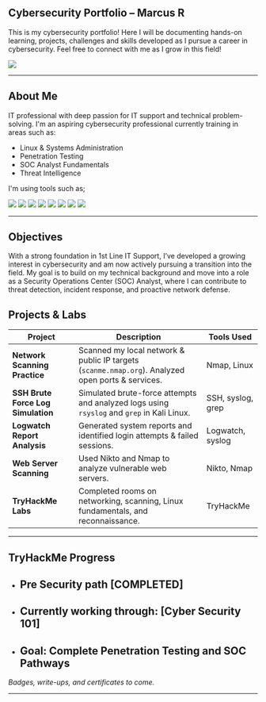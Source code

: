 ## Cybersecurity Portfolio – Marcus R

This is my cybersecurity portfolio! Here I will be documenting hands-on learning, projects, challenges and skills developed as I pursue a career in cybersecurity.
Feel free to connect with me as I grow in this field!

<a href="https://www.linkedin.com/in/marcus-radosta-b4676717a/"><img src="https://img.shields.io/badge/-LinkedIn-0072b1?&style=for-the-badge&logo+linkedin&logoColor=white" /></a>

---

## About Me

IT professional with deep passion for IT support and technical problem-solving. I'm an aspiring cybersecurity professional currently training in areas such as:

- Linux & Systems Administration
- Penetration Testing
- SOC Analyst Fundamentals
- Threat Intelligence

I'm using tools such as; 
<!-- Kali Linux -->
<img src="https://img.shields.io/badge/-Kali_Linux-557C94?style=for-the-badge&logo=kalilinux&logoColor=white"/>

<!-- Nmap -->
<img src="https://img.shields.io/badge/-Nmap-4B8BBE?style=for-the-badge&logo=gnometerminal&logoColor=white"/>

<!-- Wireshark -->
<img src="https://img.shields.io/badge/-Wireshark-1679A7?style=for-the-badge&logo=wireshark&logoColor=white"/>

<!-- Metasploit -->
<img src="https://img.shields.io/badge/-Metasploit-3F3F3F?style=for-the-badge&logo=tryhackme&logoColor=white"/>

<!-- John the Ripper -->
<img src="https://img.shields.io/badge/-John_the_Ripper-8B0000?style=for-the-badge&logo=linux&logoColor=white"/>

<!-- Nikto -->
<img src="https://img.shields.io/badge/-Nikto-FF6600?style=for-the-badge&logo=apache&logoColor=white"/>

<!-- DirBuster -->
<img src="https://img.shields.io/badge/-DirBuster-444444?style=for-the-badge&logo=codeforces&logoColor=white"/>

<!-- Burp Suite -->
<img src="https://img.shields.io/badge/-Burp_Suite-F46F25?style=for-the-badge&logo=burpsuite&logoColor=white"/>



---
## Objectives
With a strong foundation in 1st Line IT Support, I’ve developed a growing interest in cybersecurity and am now actively pursuing a transition into the field. My goal is to build on my technical background and move into a role as a Security Operations Center (SOC) Analyst, where I can contribute to threat detection, incident response, and proactive network defense.

## Projects & Labs

| Project | Description | Tools Used |
|--------|-------------|------------|
| **Network Scanning Practice** | Scanned my local network & public IP targets (`scanme.nmap.org`). Analyzed open ports & services. | Nmap, Linux |
| **SSH Brute Force Log Simulation** | Simulated brute-force attempts and analyzed logs using `rsyslog` and `grep` in Kali Linux. | SSH, syslog, grep |
| **Logwatch Report Analysis** | Generated system reports and identified login attempts & failed sessions. | Logwatch, syslog |
| **Web Server Scanning** | Used Nikto and Nmap to analyze vulnerable web servers. | Nikto, Nmap |
| **TryHackMe Labs** | Completed rooms on networking, scanning, Linux fundamentals, and reconnaissance. | TryHackMe |

---

## TryHackMe Progress

- ## Pre Security path [COMPLETED]
- ## Currently working through: [Cyber Security 101]
- ## Goal: Complete Penetration Testing and SOC Pathways

*Badges, write-ups, and certificates to come.*

---
